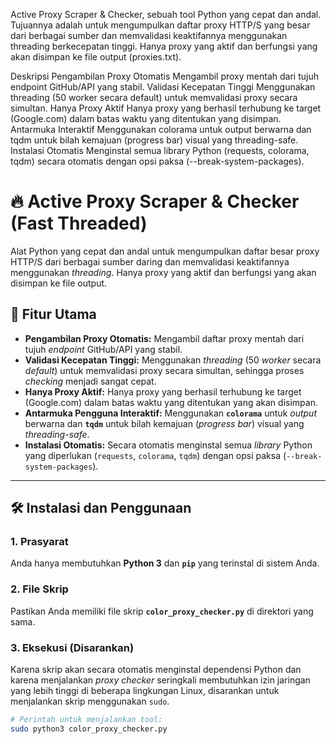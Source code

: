Active Proxy Scraper & Checker, sebuah tool Python yang cepat dan andal. Tujuannya adalah untuk mengumpulkan daftar proxy HTTP/S yang besar dari berbagai sumber dan memvalidasi keaktifannya menggunakan threading berkecepatan tinggi. Hanya proxy yang aktif dan berfungsi yang akan disimpan ke file output (proxies.txt).

Deskripsi
Pengambilan Proxy Otomatis	Mengambil proxy mentah dari tujuh endpoint GitHub/API yang stabil.
Validasi Kecepatan Tinggi	Menggunakan threading (50 worker secara default) untuk memvalidasi proxy secara simultan.
Hanya Proxy Aktif	Hanya proxy yang berhasil terhubung ke target (Google.com) dalam batas waktu yang ditentukan yang disimpan.
Antarmuka Interaktif	Menggunakan colorama untuk output berwarna dan tqdm untuk bilah kemajuan (progress bar) visual yang threading-safe.
Instalasi Otomatis	Menginstal semua library Python (requests, colorama, tqdm) secara otomatis dengan opsi paksa (--break-system-packages).

# 🔥 Active Proxy Scraper & Checker (Fast Threaded)

Alat Python yang cepat dan andal untuk mengumpulkan daftar besar proxy HTTP/S dari berbagai sumber daring dan memvalidasi keaktifannya menggunakan *threading*. Hanya proxy yang aktif dan berfungsi yang akan disimpan ke file output.

## 🌟 Fitur Utama

* **Pengambilan Proxy Otomatis:** Mengambil daftar proxy mentah dari tujuh *endpoint* GitHub/API yang stabil.
* **Validasi Kecepatan Tinggi:** Menggunakan *threading* (50 *worker* secara *default*) untuk memvalidasi proxy secara simultan, sehingga proses *checking* menjadi sangat cepat.
* **Hanya Proxy Aktif:** Hanya proxy yang berhasil terhubung ke target (Google.com) dalam batas waktu yang ditentukan yang akan disimpan.
* **Antarmuka Pengguna Interaktif:** Menggunakan **`colorama`** untuk *output* berwarna dan **`tqdm`** untuk bilah kemajuan (*progress bar*) visual yang *threading-safe*.
* **Instalasi Otomatis:** Secara otomatis menginstal semua *library* Python yang diperlukan (`requests`, `colorama`, `tqdm`) dengan opsi paksa (`--break-system-packages`).

---

## 🛠️ Instalasi dan Penggunaan

### 1. Prasyarat

Anda hanya membutuhkan **Python 3** dan **`pip`** yang terinstal di sistem Anda.

### 2. File Skrip

Pastikan Anda memiliki file skrip **`color_proxy_checker.py`** di direktori yang sama.

### 3. Eksekusi (Disarankan)

Karena skrip akan secara otomatis menginstal dependensi Python dan karena menjalankan *proxy checker* seringkali membutuhkan izin jaringan yang lebih tinggi di beberapa lingkungan Linux, disarankan untuk menjalankan skrip menggunakan `sudo`.

```bash
# Perintah untuk menjalankan tool:
sudo python3 color_proxy_checker.py
